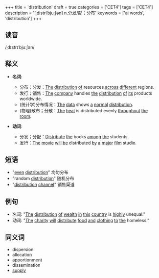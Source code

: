 +++
title = 'distribution'
draft = true
categories = ['CET4']
tags = ['CET4']
description = '[ˌdistriˈbjuː∫ən] n.分发/配；分布'
keywords = ['ai words', 'distribution']
+++

## 读音
/ˌdɪstrɪˈbjuːʃən/

## 释义
- **名词**: 
    - 分布；分发：[The](/post/the/) [distribution](/post/distribution/) [of](/post/of/) resources [across](/post/across/) [different](/post/different/) regions.
    - 发行；销售：[The](/post/the/) [company](/post/company/) handles [the](/post/the/) [distribution](/post/distribution/) [of](/post/of/) [its](/post/its/) products worldwide.
    - (统计学)分布情况：[The](/post/the/) [data](/post/data/) shows [a](/post/a/) [normal](/post/normal/) [distribution](/post/distribution/).
    - (物理)散布；分散：[The](/post/the/) [heat](/post/heat/) is distributed evenly [throughout](/post/throughout/) [the](/post/the/) [room](/post/room/).

- **动词**:
    - 分发；分配：[Distribute](/post/distribute/) [the](/post/the/) books [among](/post/among/) [the](/post/the/) students.
    - 发行：[The](/post/the/) [movie](/post/movie/) [will](/post/will/) [be](/post/be/) distributed [by](/post/by/) [a](/post/a/) [major](/post/major/) [film](/post/film/) studio.

## 短语
- "[even](/post/even/) [distribution](/post/distribution/)" 均匀分布
- "random [distribution](/post/distribution/)" 随机分布
- "[distribution](/post/distribution/) [channel](/post/channel/)" 销售渠道

## 例句
- 名词: "[The](/post/the/) [distribution](/post/distribution/) [of](/post/of/) [wealth](/post/wealth/) [in](/post/in/) [this](/post/this/) [country](/post/country/) is [highly](/post/highly/) unequal."
- 动词: "[The](/post/the/) [charity](/post/charity/) [will](/post/will/) [distribute](/post/distribute/) [food](/post/food/) [and](/post/and/) [clothing](/post/clothing/) [to](/post/to/) [the](/post/the/) homeless."
  
## 同义词
- dispersion
- allocation
- apportionment
- dissemination
- [supply](/post/supply/)
